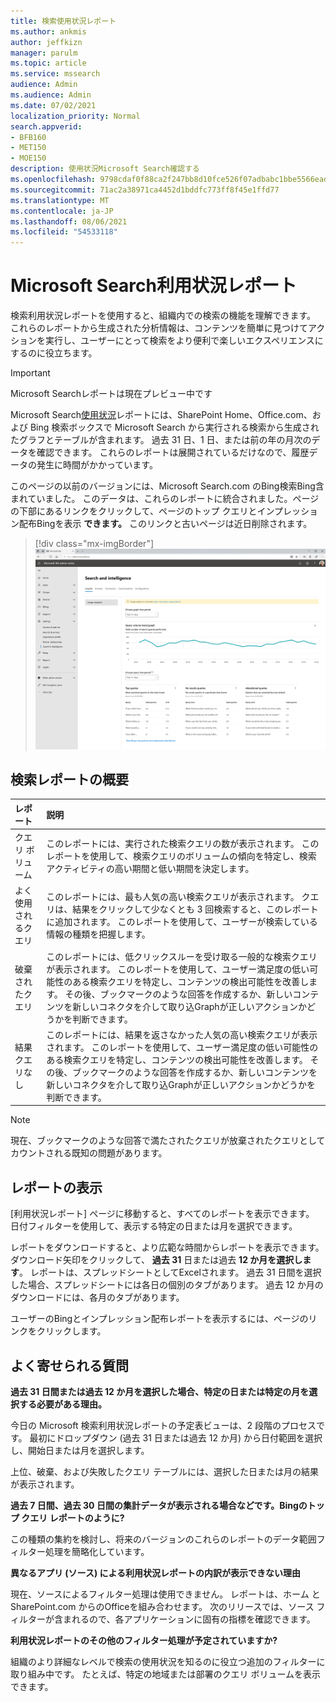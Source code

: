 ```yaml
---
title: 検索使用状況レポート
ms.author: ankmis
author: jeffkizn
manager: parulm
ms.topic: article
ms.service: mssearch
audience: Admin
ms.audience: Admin
ms.date: 07/02/2021
localization_priority: Normal
search.appverid:
- BFB160
- MET150
- MOE150
description: 使用状況Microsoft Search確認する
ms.openlocfilehash: 9798cdaf0f88ca2f247bb8d10fce526f07adbabc1bbe5566eaddfc071346f751
ms.sourcegitcommit: 71ac2a38971ca4452d1bddfc773ff8f45e1ffd77
ms.translationtype: MT
ms.contentlocale: ja-JP
ms.lasthandoff: 08/06/2021
ms.locfileid: "54533118"
---
```

# <a name="microsoft-search-usage-reports"></a>Microsoft Search利用状況レポート

検索利用状況レポートを使用すると、組織内での検索の機能を理解できます。 これらのレポートから生成された分析情報は、コンテンツ[](./make-content-easy-to-find.md)を簡単に見つけてアクションを実行し、ユーザーにとって検索をより便利で楽しいエクスペリエンスにするのに役立ちます。

> [!IMPORTANT]
> Microsoft Searchレポートは現在プレビュー中です

Microsoft Search[使用状況](https://admin.microsoft.com/Adminportal/Home?#/MicrosoftSearch/insights)レポートには、SharePoint Home、Office.com、および Bing 検索ボックスで Microsoft Search から実行される検索から生成されたグラフとテーブルが含まれます。 過去 31 日、1 日、または前の年の月次のデータを確認できます。 これらのレポートは展開されているだけなので、履歴データの発生に時間がかかっています。

このページの以前のバージョンには、Microsoft Search.com のBing検索Bing含まれていました。 このデータは、これらのレポートに統合されました。ページの下部にあるリンクをクリックして、ページのトップ クエリとインプレッション配布Bingを表示 **できます。** このリンクと古いページは近日削除されます。

> [!div class="mx-imgBorder"]
> ![使用状況レポートのダッシュボードの検索](media/usage-reports/usage_reports_v2.png)

## <a name="overview-of-search-reports"></a>検索レポートの概要

| レポート | 説明 |
|:-----|:-----|
|クエリ ボリューム|このレポートには、実行された検索クエリの数が表示されます。 このレポートを使用して、検索クエリのボリュームの傾向を特定し、検索アクティビティの高い期間と低い期間を決定します。|
|よく使用されるクエリ|このレポートには、最も人気の高い検索クエリが表示されます。 クエリは、結果をクリックして少なくとも 3 回検索すると、このレポートに追加されます。 このレポートを使用して、ユーザーが検索している情報の種類を把握します。|
|破棄されたクエリ|このレポートには、低クリックスルーを受け取る一般的な検索クエリが表示されます。 このレポートを使用して、ユーザー満足度の低い可能性のある検索クエリを特定し、コンテンツの検出可能性を改善します。 その後、ブックマークのような回答を作成するか、新しいコンテンツを新しいコネクタを介して取り込Graphが正しいアクションかどうかを判断できます。|
|結果クエリなし|このレポートには、結果を返さなかった人気の高い検索クエリが表示されます。 このレポートを使用して、ユーザー満足度の低い可能性のある検索クエリを特定し、コンテンツの検出可能性を改善します。 その後、ブックマークのような回答を作成するか、新しいコンテンツを新しいコネクタを介して取り込Graphが正しいアクションかどうかを判断できます。|

>[!NOTE]
>現在、ブックマークのような回答で満たされたクエリが放棄されたクエリとしてカウントされる既知の問題があります。

## <a name="viewing-reports"></a>レポートの表示

[利用状況レポート] ページに移動すると、すべてのレポートを表示できます。 日付フィルターを使用して、表示する特定の日または月を選択できます。

レポートをダウンロードすると、より広範な時間からレポートを表示できます。 ダウンロード矢印をクリックして、 **過去 31** 日または過去 **12 か月を選択します**。 レポートは、スプレッドシートとしてExcelされます。 過去 31 日間を選択した場合、スプレッドシートには各日の個別のタブがあります。 過去 12 か月のダウンロードには、各月のタブがあります。

ユーザーのBingとインプレッション配布レポートを表示するには、ページのリンクをクリックします。

## <a name="frequently-asked-questions"></a>よく寄せられる質問

**過去 31 日間または過去 12 か月を選択した場合、特定の日または特定の月を選択する必要がある理由。**

今日の Microsoft 検索利用状況レポートの予定表ビューは、2 段階のプロセスです。 最初にドロップダウン (過去 31 日または過去 12 か月) から日付範囲を選択し、開始日または月を選択します。

上位、破棄、および失敗したクエリ テーブルには、選択した日または月の結果が表示されます。

**過去 7 日間、過去 30 日間の集計データが表示される場合などです。Bingのトップ クエリ レポートのように?**

この種類の集約を検討し、将来のバージョンのこれらのレポートのデータ範囲フィルター処理を簡略化しています。

**異なるアプリ (ソース) による利用状況レポートの内訳が表示できない理由**

現在、ソースによるフィルター処理は使用できません。 レポートは、ホーム と SharePoint.com からのOfficeを組み合わせます。 次のリリースでは、ソース フィルターが含まれるので、各アプリケーションに固有の指標を確認できます。

**利用状況レポートのその他のフィルター処理が予定されていますか?**

組織のより詳細なレベルで検索の使用状況を知るのに役立つ追加のフィルターに取り組み中です。 たとえば、特定の地域または部署のクエリ ボリュームを表示できます。

